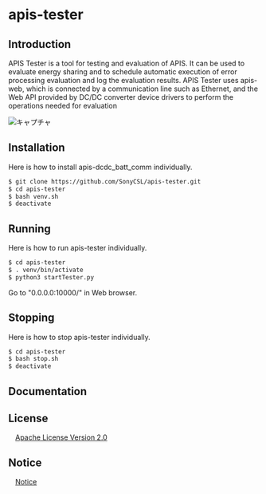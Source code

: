# apis-tester

## Introduction  
APIS Tester is a tool for testing and evaluation of APIS. It can be used to evaluate energy sharing and to schedule automatic execution of error processing evaluation and log the evaluation results. APIS Tester uses apis-web, which is connected by a communication line such as Ethernet, and the Web API provided by DC/DC converter device drivers to perform the operations needed for evaluation 

![キャプチャ](https://user-images.githubusercontent.com/71874910/102714663-a1a02a00-4313-11eb-9179-7e3e3314e7fe.PNG)

## Installation

Here is how to install apis-dcdc_batt_comm individually.   

```bash
$ git clone https://github.com/SonyCSL/apis-tester.git
$ cd apis-tester
$ bash venv.sh
$ deactivate
```

## Running

Here is how to run apis-tester individually.  

```bash
$ cd apis-tester
$ . venv/bin/activate
$ python3 startTester.py
```
Go to "0.0.0.0:10000/" in Web browser.

## Stopping
Here is how to stop apis-tester individually.  

```bash
$ cd apis-tester
$ bash stop.sh
$ deactivate
```

## Documentation

## License
&emsp;[Apache License Version 2.0](https://github.com/SonyCSL/apis-tester/blob/main/LICENSE)


## Notice
&emsp;[Notice](https://github.com/SonyCSL/apis-tester/blob/main/NOTICE.md)
